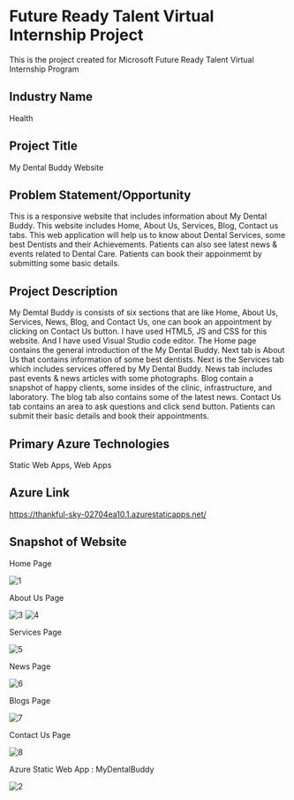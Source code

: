 # Future Ready Talent Virtual Internship Project
This is the project created for Microsoft Future Ready Talent Virtual Internship Program

## Industry Name
Health

## Project Title
My Dental Buddy Website

## Problem Statement/Opportunity
This is a responsive website that includes information about My Dental Buddy. This website includes Home, About Us, Services, Blog, Contact us tabs. This web application will help us to know about Dental Services, some best Dentists and their Achievements. Patients can also see latest news & events related to Dental Care. Patients can book their appoinmemt by submitting some basic details.

## Project Description
My Demtal Buddy is consists of six sections that are like Home, About Us, Services, News, Blog, and Contact Us, one can book an appointment by clicking on Contact Us button. I have used HTML5, JS and CSS for this website. And I have used Visual Studio code editor. The Home page contains the general introduction of the My Dental Buddy. Next tab is About Us that contains information of some best dentists. Next is the Services tab which includes services offered by My Dental Buddy. News tab includes past events & news articles with some photographs. Blog contain a snapshot of happy clients, some insides of the clinic, infrastructure, and laboratory. The blog tab also contains some of the latest news. Contact Us tab contains an area to ask questions and click send button. Patients can submit their basic details and book their appointments.

## Primary Azure Technologies
Static Web Apps, Web Apps

## Azure Link
https://thankful-sky-02704ea10.1.azurestaticapps.net/

## Snapshot of Website
Home Page

![1](https://user-images.githubusercontent.com/64415837/183249872-3a599c60-d359-4aec-8d62-9309b0d695d3.png)

About Us Page

![3](https://user-images.githubusercontent.com/64415837/183249982-867ef831-047c-48ce-965d-2f2d85bbb652.png)
![4](https://user-images.githubusercontent.com/64415837/183250021-851301b6-e72f-4ce8-89ff-67a6e15a37e1.png)

Services Page

![5](https://user-images.githubusercontent.com/64415837/183250068-8d436793-497e-447b-8fa0-677ba0ebfcc8.png)

News Page

![6](https://user-images.githubusercontent.com/64415837/183250081-497cb425-3465-4e25-be11-f993761f58ee.png)

Blogs Page

![7](https://user-images.githubusercontent.com/64415837/183250111-bac0da81-bd5b-4edf-9f3c-4a6110353289.png)

Contact Us Page

![8](https://user-images.githubusercontent.com/64415837/183250135-d7511843-d873-4c68-bfd8-982866e767ed.png)

Azure Static Web App : MyDentalBuddy

![2](https://user-images.githubusercontent.com/64415837/183250154-5c38f100-6012-40c2-970e-b15856e911ee.png)


